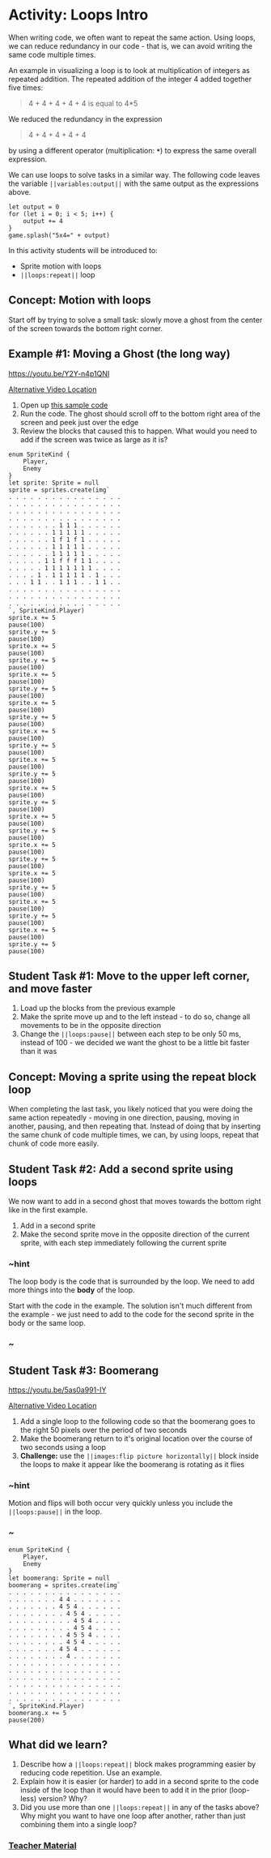 # Activity: Loops Intro

When writing code, we often want to repeat the same action. Using loops, we can reduce redundancy in our code - that is, we can avoid writing the same code multiple times. 

An example in visualizing a loop is to look at multiplication of integers as repeated addition. The repeated addition of the integer 4 added together five times:

> 4 + 4 + 4 + 4 + 4  is equal to 4\*5

We reduced the redundancy in the expression 

> 4 + 4 + 4 + 4 + 4 

by using a different operator (multiplication: **`*`**) to express the same overall expression.

We can use loops to solve tasks in a similar way. The following code leaves the variable ``||variables:output||`` with the same output as the expressions above.

```blocks
let output = 0
for (let i = 0; i < 5; i++) {
    output += 4
}
game.splash("5x4=" + output)
```

In this activity students will be introduced to:
* Sprite motion with loops
* ``||loops:repeat||`` loop

## Concept: Motion with loops

Start off by trying to solve a small task: slowly move a ghost from the center of the screen towards the bottom right corner.

## Example #1: Moving a Ghost (the long way)

https://youtu.be/Y2Y-n4p1QNI

[Alternative Video Location](https://aka.ms/40544a-loop-intro)

1. Open up [this sample code](https://makecode.com/_VDCA0g4VmRkF)
2. Run the code. The ghost should scroll off to the bottom right area of the screen and peek just over the edge
3. Review the blocks that caused this to happen. What would you need to add if the screen was twice as large as it is?

```blocks
enum SpriteKind {
    Player,
    Enemy
}
let sprite: Sprite = null
sprite = sprites.create(img`
. . . . . . . . . . . . . . . . 
. . . . . . . . . . . . . . . . 
. . . . . . . . . . . . . . . . 
. . . . . . . . . . . . . . . . 
. . . . . . . 1 1 1 . . . . . . 
. . . . . . 1 1 1 1 1 . . . . . 
. . . . . . 1 f 1 f 1 . . . . . 
. . . . . . 1 1 1 1 1 . . . . . 
. . . . . . 1 1 1 1 1 . . . . . 
. . . . . 1 1 f f f 1 1 . . . . 
. . . . . 1 1 1 1 1 1 1 . . . . 
. . . . 1 . 1 1 1 1 1 . 1 . . . 
. . . 1 1 . . 1 1 1 . . 1 1 . . 
. . . . . . . . . . . . . . . . 
. . . . . . . . . . . . . . . . 
. . . . . . . . . . . . . . . . 
`, SpriteKind.Player)
sprite.x += 5
pause(100)
sprite.y += 5
pause(100)
sprite.x += 5
pause(100)
sprite.y += 5
pause(100)
sprite.x += 5
pause(100)
sprite.y += 5
pause(100)
sprite.x += 5
pause(100)
sprite.y += 5
pause(100)
sprite.x += 5
pause(100)
sprite.y += 5
pause(100)
sprite.x += 5
pause(100)
sprite.y += 5
pause(100)
sprite.x += 5
pause(100)
sprite.y += 5
pause(100)
sprite.x += 5
pause(100)
sprite.y += 5
pause(100)
sprite.x += 5
pause(100)
sprite.y += 5
pause(100)
sprite.x += 5
pause(100)
sprite.y += 5
pause(100)
sprite.x += 5
pause(100)
sprite.y += 5
pause(100)
sprite.x += 5
pause(100)
sprite.y += 5
pause(100)
```

## Student Task #1: Move to the upper left corner, and move faster

1. Load up the blocks from the previous example
2. Make the sprite move up and to the left instead - to do so, change all movements to be in the opposite direction
3. Change the ``||loops:pause||`` between each step to be only 50 ms, instead of 100 - we decided we want the ghost to be a little bit faster than it was

## Concept: Moving a sprite using the repeat block loop

When completing the last task, you likely noticed that you were doing the same action repeatedly - moving in one direction, pausing, moving in another, pausing, and then repeating that. Instead of doing that by inserting the same chunk of code multiple times, we can, by using loops, repeat that chunk of code more easily.

## Student Task #2: Add a second sprite using loops

We now want to add in a second ghost that moves towards the bottom right like in the first example.

1. Add in a second sprite
2. Make the second sprite move in the opposite direction of the current sprite, with each step immediately following the current sprite

### ~hint

The loop body is the code that is surrounded by the loop. We need to add more things into the **body** of the loop. 

Start with the code in the example. The solution isn't much different from the example - we just need to add to the code for the second sprite in the body or the same loop.

### ~

## Student Task #3: Boomerang

https://youtu.be/5as0a991-IY

[Alternative Video Location](https://aka.ms/40544a-loop-intro2)

1. Add a single loop to the following code so that the boomerang goes to the right 50 pixels over the period of two seconds
2. Make the boomerang return to it's original location over the course of two seconds using a loop
3. **Challenge:** use the ``||images:flip picture horizontally||`` block inside the loops to make it appear like the boomerang is rotating as it flies

### ~hint

Motion and flips will both occur very quickly unless you include the ``||loops:pause||`` in the loop.

### ~

```blocks
enum SpriteKind {
    Player,
    Enemy
}
let boomerang: Sprite = null
boomerang = sprites.create(img`
. . . . . . . . . . . . . . . . 
. . . . . . . 4 4 . . . . . . . 
. . . . . . . 4 5 4 . . . . . . 
. . . . . . . . 4 5 4 . . . . . 
. . . . . . . . . 4 5 4 . . . . 
. . . . . . . . . 4 5 4 . . . . 
. . . . . . . . 4 5 5 4 . . . . 
. . . . . . . . 4 5 4 . . . . . 
. . . . . . . 4 5 4 . . . . . . 
. . . . . . . . 4 . . . . . . . 
. . . . . . . . . . . . . . . . 
. . . . . . . . . . . . . . . . 
. . . . . . . . . . . . . . . . 
. . . . . . . . . . . . . . . . 
. . . . . . . . . . . . . . . . 
. . . . . . . . . . . . . . . . 
`, SpriteKind.Player)
boomerang.x += 5
pause(200)
```

## What did we learn?

1. Describe how a ``||loops:repeat||`` block makes programming easier by reducing code repetition. Use an example.
2. Explain how it is easier (or harder) to add in a second sprite to the code inside of the loop than it would have been to add it in the prior (loop-less) version? Why?
3. Did you use more than one ``||loops:repeat||`` in any of the tasks above? Why might you want to have one loop after another, rather than just combining them into a single loop?

### [Teacher Material](/courses/csintro1/about/teachers)
